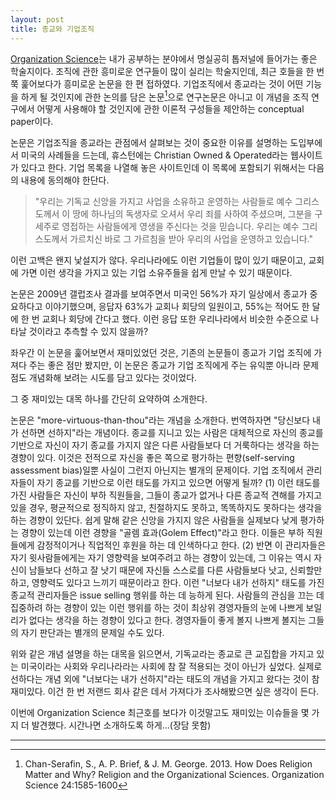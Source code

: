 ```yaml
---
layout: post
title: 종교와 기업조직
---
```




[Organization Science](http://pubsonline.informs.org/journal/orsc)는 내가 공부하는 분야에서 명실공히 톱저널에 들어가는 좋은 학술지이다. 조직에 관한 흥미로운 연구들이 많이 실리는 학술지인데, 최근 호들을 한 번 쭉 훑어보다가 흥미로운 논문을 한 편 접하였다. 기업조직에서 종교라는 것이 어떤 기능을 하게 될 것인지에 관한 논의를 담은 논문[^1]으로 연구논문은 아니고 이 개념을 조직 연구에서 어떻게 사용해야 할 것인지에 관한 이론적 구성들을 제안하는 conceptual paper이다. 

논문은 기업조직을 종교라는 관점에서 살펴보는 것이 중요한 이유를 설명하는 도입부에서 미국의 사례들을 드는데, 휴스턴에는 Christian Owned & Operated라는 웹사이트가 있다고 한다. 기업 목록을 나열해 놓은 사이트인데 이 목록에 포함되기 위해서는 다음의 내용에 동의해야 한단다.

>"우리는 기독교 신앙을 가지고 사업을 소유하고 운영하는 사람들로 예수 그리스도께서 이 땅에 하나님의 독생자로 오셔서 우리 죄를 사하여 주셨으며, 그분을 구세주로 영접하는 사람들에게 영생을 주신다는 것을 믿습니다. 우리는 예수 그리스도께서 가르치신 바로 그 가르침을 받아 우리의 사업을 운영하고 있습니다."

이런 고백은 왠지 낯설지가 않다. 우리나라에도 이런 기업들이 많이 있기 때문이고, 교회에 가면 이런 생각을 가지고 있는 기업 소유주들을 쉽게 만날 수 있기 때문이다. 

논문은 2009년 갤럽조사 결과를 보여주면서 미국인 56%가 자기 일상에서 종교가 중요하다고 이야기했으며, 응답자 63%가 교회나 회당의 일원이고, 55%는 적어도 한 달에 한 번 교회나 회당에 간다고 했다. 이런 응답 또한 우리나라에서 비슷한 수준으로 나타날 것이라고 추측할 수 있지 않을까? 

좌우간 이 논문을 훑어보면서 재미있었던 것은, 기존의 논문들이 종교가 기업 조직에 가져다 주는 좋은 점만 봤지만, 이 논문은 종교가 기업 조직에게 주는 유익뿐 아니라 문제점도 개념화해 보려는 시도를 담고 있다는 것이었다.

그 중 재미있는 대목 하나를 간단히 요약하여 소개한다. 

논문은 "more-virtuous-than-thou"라는 개념을 소개한다. 번역하자면 "당신보다 내가 선하면 선하지"라는 개념이다. 종교를 지니고 있는 사람은 대체적으로 자신의 종교를 기반으로 자신이 자기 종교를 가지지 않은 다른 사람들보다 더 거룩하다는 생각을 하는 경향이 있다. 이것은 전적으로 자신을 좋은 쪽으로 평가하는 편향(self-serving assessment bias)일뿐 사실이 그런지 아닌지는 별개의 문제이다. 기업 조직에서 관리자들이 자기 종교를 기반으로 이런 태도를 가지고 있으면 어떻게 될까? (1) 이런 태도를 가진 사람들은 자신이 부하 직원들을, 그들이 종교가 없거나 다른 종교적 견해를 가지고 있을 경우, 평균적으로 정직하지 않고, 친절하지도 못하고, 똑똑하지도 못하다는 생각을 하는 경향이 있단다. 쉽게 말해 같은 신앙을 가지지 않은 사람들을 실제보다 낮게 평가하는 경향이 있는데 이런 경향을 "골렘 효과(Golem Effect)"라고 한다. 이들은 부하 직원들에게 감정적이거나 직업적인 후원을 하는 데 인색하다고 한다. (2) 반면 이 관리자들은 자기 윗사람들에게는 자기 영향력을 보여주려고 하는 경향이 있는데, 그 이유는 역시 자신이 남들보다 선하고 잘 낫기 때문에 자신들 스스로를 다른 사람들보다 낫고, 신뢰할만하고, 영향력도 있다고 느끼기 때문이라고 한다. 이런 "너보다 내가 선하지" 태도를 가진 종교적 관리자들은 issue selling 행위를 하는 데 능하게 된다. 사람들의 관심을 끄는 데 집중하려 하는 경향이 있는 이런 행위를 하는 것이 최상위 경영자들의 눈에 나쁘게 보일 리가 없다는 생각을 하는 경향이 있다고 한다. 경영자들이 좋게 볼지 나쁘게 볼지는 그들의 자기 판단과는 별개의 문제일 수도 있다. 

위와 같은 개념 설명을 하는 대목을 읽으면서, 기독교라는 종교로 큰 교집합을 가지고 있는 미국이라는 사회와 우리나라라는 사회에 참 잘 적용되는 것이 아닌가 싶었다. 실제로 선하다는 개념 외에 "너보다는 내가 선하지"라는 태도의 개념을 가지고 왔다는 것이 참 재미있다. 이건 한 번 저랜드 회사 같은 데서 가져다가 조사해봤으면 싶은 생각이 든다. 

이번에 Organization Science 최근호를 보다가 이것말고도 재미있는 이슈들을 몇 가지 더 발견했다. 시간나면 소개하도록 하게...(장담 못함)



-----


[^1]: Chan-Serafin, S., A. P. Brief, & J. M. George. 2013. How Does Religion Matter and Why? Religion and the Organizational Sciences. Organization Science 24:1585-1600
